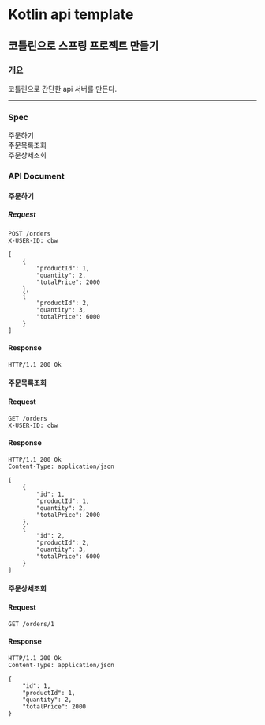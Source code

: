 # Kotlin api template
## 코틀린으로 스프링 프로젝트 만들기
### 개요
코틀린으로 간단한 api 서버를 만든다.  

---

### Spec
주문하기  
주문목록조회  
주문상세조회  

### API Document
#### 주문하기  
##### Request
```http request
POST /orders
X-USER-ID: cbw

[
    {
        "productId": 1,
        "quantity": 2,
        "totalPrice": 2000
    },
    {
        "productId": 2,
        "quantity": 3,
        "totalPrice": 6000
    }
]
```
#### Response
```http request
HTTP/1.1 200 Ok
```
#### 주문목록조회  
#### Request
```http request
GET /orders
X-USER-ID: cbw
```
#### Response
```http request
HTTP/1.1 200 Ok
Content-Type: application/json

[
    {
        "id": 1,
        "productId": 1,
        "quantity": 2,
        "totalPrice": 2000
    },
    {
        "id": 2,
        "productId": 2,
        "quantity": 3,
        "totalPrice": 6000
    }
]
```

#### 주문상세조회  
#### Request
```http request
GET /orders/1
```
#### Response
```http request
HTTP/1.1 200 Ok
Content-Type: application/json

{
    "id": 1,
    "productId": 1,
    "quantity": 2,
    "totalPrice": 2000
}
```